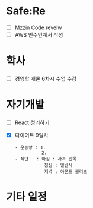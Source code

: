 # Safe:Re

- [ ] Mzzin Code reveiw
- [ ] AWS 인수인계서 작성

# 학사

- [ ] 경영학 개론 6차시 수업 수강

# 자기개발

- [ ] React 정리하기
- [x] 다이어트 9일차

      - 운동량 : 1. 
                2.  
      - 식단   : 아침 : 사과 반쪽
                 점심 : 일반식
                 저녁 : 아몬드 블리츠 

# 기타 일정
